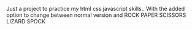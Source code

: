 Just a project to practice my html css javascript skills..
With the added option to change between normal version and ROCK PAPER SCISSORS LIZARD SPOCK